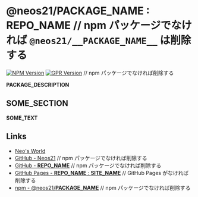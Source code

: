 # @neos21/__PACKAGE_NAME__ : __REPO_NAME__  // npm パッケージでなければ `@neos21/__PACKAGE_NAME__` は削除する

[![NPM Version](https://img.shields.io/npm/v/@neos21/__PACKAGE_NAME__.svg)](https://www.npmjs.com/package/@neos21/__PACKAGE_NAME__) [![GPR Version](https://img.shields.io/github/package-json/v/neos21/__REPO_NAME__?label=github)](https://github.com/Neos21/__REPO_NAME__/packages/__ID__)  // npm パッケージでなければ削除する

__PACKAGE_DESCRIPTION__


## __SOME_SECTION__

__SOME_TEXT__


## Links

- [Neo's World](https://neos21.net/)
- [GitHub - Neos21](https://github.com/Neos21/)  // npm パッケージでなければ削除する
- [GitHub - __REPO_NAME__](https://github.com/Neos21/__REPO_NAME__)  // npm パッケージでなければ削除する
- [GitHub Pages - __REPO_NAME__ : __SITE_NAME__](https://neos21.github.io/__REPO_NAME__)  // GitHub Pages がなければ削除する
- [npm - @neos21/__PACKAGE_NAME__](https://www.npmjs.com/package/@neos21/__PACKAGE_NAME__)  // npm パッケージでなければ削除する
